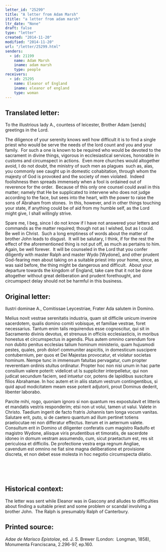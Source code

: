 ```yaml
---
letter_id: "25299"
title: "A letter from Adam Marsh"
ititle: "a letter from adam marsh"
ltr_date: "None"
draft: false
type: "letter"
created: "2014-11-20"
modified: "2014-11-20"
url: "/letter/25299.html"
senders:
  - id: 21199
    name: Adam Marsh
    iname: adam marsh
    type: people
receivers:
  - id: 25295
    name: Eleanor of England
    iname: eleanor of england
    type: woman
---
```

<h2> Translated letter:</h2><p>To the illustrious lady A., countess of leicester, Brother Adam [sends] greetings in the Lord.</p><p>The diligence of your serenity knows well how difficult it is to find a single priest who would be serve the needs of the lord count and you and your family.&nbsp; For such a one is known to be required who would be devoted to the sacrament in divine things, vigorous in ecclesiastical services, honorable in customs and circumspect in actions.&nbsp; Even more churches would altogether avoid, I do not doubt, the ministry of such men as plagues&nbsp; such as, alas, you commonly see caught up in domestic cohabitation, through whom the majesty of God is provoked and the society of men violated.&nbsp; Indeed foolishness then spreads immensely when a fool is ordained out of reverence for the order.&nbsp; Because of this only one counsel could avail in this matter; namely that He be supplicated to intervene who does not judge according to the face, but sees into the heart, with the power to raise the sons of Abraham from stones.&nbsp; In this, however, and in other things touching your state, if anything could be of aid from my humble self, as the Lord might give, I shall willingly strive.</p><p>Spare me, I beg, since I do not know if I have not answered your letters and commands as the matter required; though not as I wished, but as I could.&nbsp; Be well in Christ.&nbsp; Such a long emptiness of words about the matter of brother John leads to disgust.&nbsp; It will be salutary, I think, if for the rest the effect of the aforementioned thing is not put off, as much as pertains to him. Again, be well forever.&nbsp; It will be counseled in the Lord that you confer diligently with master Ralph and master Wydo [Wydone], and other prudent God-fearing men about taking on a suitable priest into your home, since, as was said before, the thing might be dangerous and difficult.&nbsp; About your departure towards the kingdom of England, take care that it not be done altogether without great deliberation and prudent forethought, and circumspect delay should not be harmful in this business.</p><h2 class="mt-4"> Original letter:</h2><p>llustri dominae A., Comitissae Leycestriae, Frater Ada salutem in Domino.</p><p>Melius novit vestrae serenitatis industria, quam sit difficile unicum invenire sacerdotem, qualis domino comiti vobisque, et familiae vestrae, foret necessarius. Tantum enim talis requirendus esse cognoscitur, qui sit in Sacramento divinis devotus, et strenuus in officiis ecclesiasticis, in moribus honestus et circumspectus in agendis. Plus autem omnino carendum fore non dubito penitus ecclesias talium hominum ministerio, quam hujusmodi pestes, quales, proh dolor! communiter aspicitis, in domesticum suscipere contubernium, per quos et Dei Majestas provocatur, et violatur societas hominum. Nempe tunc in immensum fatuitas pervagatur, cum propter reverentiam ordinis stultus ordinatur. Propter hoc non nisi unum in hac parte consilium valere poterit: videlicet ut Is suppliciter interpelletur, qui non judicat secundum faciem, sed intuetur cor, potens de lapidibus suscitare filios Abrahamae. In hoc autem et in aliis statum vestrum contingentibus, si quid apud modicitatem meam esse poterit adjutorii, prout Dominus dederit, libenter laborabo.</p><p>Parcite mihi, rogo, quoniam ignoro si non quantum res expostulavit et litteris et mandatis vestris responderim; etsi non ut volui, tamen ut valui. Valete in Christo. Taedium ingerit de facto fratris Johannis tam longa vocum vanitas. Salutare erit, puto, si de caetero quantum ad illum pertinet totiens praelocutae rei non differatur effectus. Iterum et in aeternum valete. Consultum erit in Domino ut diligenter conferatis cum magistro Radulfo et magistro Wydone, aliisque viris prudentibus et timoratis, de sacerdote idoneo in domum vestram assumendo, cum, sicut praetactum est, res sit periculosa et difficilis. De profectione vestra erga regnum Angliae, cavendum est omnino ne fiat sine magna deliberatione et provisione discreta, et non debet esse molesta in hoc negotio circumspecta dilatio.</p><p>&nbsp;</p><p>&nbsp;</p><h2 class="mt-4"> Historical context:</h2><p>The letter was sent while Eleanor was in Gascony and alludes to difficulties about finding a suitable priest and some problem or scandal involving a brother John. &nbsp;The Ralph is presumably Ralph of Canterbury.</p><h2 class="mt-4"> Printed source:</h2><p><i>Adae de Marisco Epistolae</i>, ed. J. S. Brewer (London:&nbsp; Longman, 1858), Monumenta Franciscana,&nbsp;2.296-97, ep.160.</p>